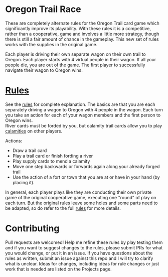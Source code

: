 # Oregon Trail Race

These are completely alternate rules for the Oregon Trail card game which significantly improve its playability.  With
these rules it is a competitive, rather than a cooperative, game and  involves a little more strategy, though there is
still a fair amount of chance in the gameplay.  This new set of rules works with the supplies in the original game.

Each player is driving their own separate wagon on their own trail to Oregon.  Each player starts with 4 virtual people
in their wagon.  If all your people die, you are out of the game.  The first player to successfully navigate their wagon
to Oregon wins.

# [Rules]
See the [rules] for complete explanation.  The basics are that you are each separately driving a wagon to Oregon with 4
people in the wagon.  Each turn you take an action for each of your wagon members and the first person to Oregon wins.  
River cards must be forded by you, but calamity trail cards allow you to play [calamities] on other players.

Actions:
   * Draw a trail card
   * Play a trail card or finish fording a river
   * Play supply cards to mend a calamity
   * Move one step backwards or forwards again along your already forged trail
   * Use the action of a fort or town that you are at or have in your hand (by placing it).

In general, each player plays like they are conducting their own private game of the original cooperative game, executing one "round" of play on each turn.
But the original rules leave some holes and some parts need to be adapted, so do refer to the full [rules] for more details.

# Contributing

Pull requests are welcomed!  Help me refine these rules by play testing them and if you want to suggest changes to the 
rules, please submit PRs for what you would change, or put it in an issue.
If you have questions about the rules as written, submit an issue 
against this repo and I will try to clarify what is unclear.  Ideas for changes, including ideas for rule changes or
just work that is needed are listed on the Projects page.


[rules]: docs/rules.md
[calamities]: docs/calamities.md
